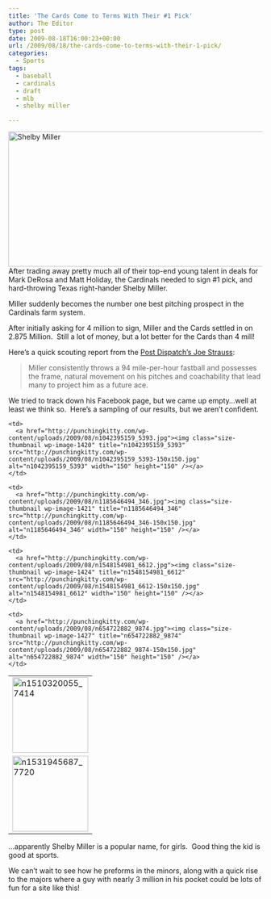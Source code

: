 ```yaml
---
title: 'The Cards Come to Terms With Their #1 Pick'
author: The Editor
type: post
date: 2009-08-18T16:00:23+00:00
url: /2009/08/18/the-cards-come-to-terms-with-their-1-pick/
categories:
  - Sports
tags:
  - baseball
  - cardinals
  - draft
  - mlb
  - shelby miller

---
```

[<img class="aligncenter size-full wp-image-1433" title="Shelby Miller" src="http://punchingkitty.com/wp-content/uploads/2009/08/miller060309.jpg" alt="Shelby Miller" width="600" height="268" srcset="http://media.punchingkitty.com/wordpress/2009/08/miller060309.jpg 600w, http://media.punchingkitty.com/wordpress/2009/08/miller060309-300x134.jpg 300w" sizes="(max-width: 600px) 100vw, 600px" />][1]After trading away pretty much all of their top-end young talent in deals for Mark DeRosa and Matt Holiday, the Cardinals needed to sign #1 pick, and hard-throwing Texas right-hander Shelby Miller.

Miller suddenly becomes the number one best pitching prospect in the Cardinals farm system.

After initially asking for 4 million to sign, Miller and the Cards settled in on 2.875 Million.  Still a lot of money, but a lot better for the Cards than 4 mill!

Here&#8217;s a quick scouting report from the [Post Dispatch&#8217;s Joe Strauss][2]:

> Miller consistently throws a 94 mile-per-hour fastball and possesses the frame, natural movement on his pitches and coachability that lead many to project him as a future ace.

We tried to track down his Facebook page, but we came up empty&#8230;well at least we think so.  Here&#8217;s a sampling of our results, but we aren&#8217;t confident.

<table border="0">
  <tr>
    <td>
      <a href="http://punchingkitty.com/wp-content/uploads/2009/08/n1510320055_7414.jpg"><img class="size-thumbnail wp-image-1422" title="n1510320055_7414" src="http://punchingkitty.com/wp-content/uploads/2009/08/n1510320055_7414-150x150.jpg" alt="n1510320055_7414" width="150" height="150" /></a>
    </td>
    
    <td>
      <a href="http://punchingkitty.com/wp-content/uploads/2009/08/n1042395159_5393.jpg"><img class="size-thumbnail wp-image-1420" title="n1042395159_5393" src="http://punchingkitty.com/wp-content/uploads/2009/08/n1042395159_5393-150x150.jpg" alt="n1042395159_5393" width="150" height="150" /></a>
    </td>
    
    <td>
      <a href="http://punchingkitty.com/wp-content/uploads/2009/08/n1185646494_346.jpg"><img class="size-thumbnail wp-image-1421" title="n1185646494_346" src="http://punchingkitty.com/wp-content/uploads/2009/08/n1185646494_346-150x150.jpg" alt="n1185646494_346" width="150" height="150" /></a>
    </td>
  </tr>
  
  <tr>
    <td>
      <a href="http://punchingkitty.com/wp-content/uploads/2009/08/n1531945687_7720.jpg"><img class="size-thumbnail wp-image-1423" title="n1531945687_7720" src="http://punchingkitty.com/wp-content/uploads/2009/08/n1531945687_7720-150x150.jpg" alt="n1531945687_7720" width="150" height="150" /></a>
    </td>
    
    <td>
      <a href="http://punchingkitty.com/wp-content/uploads/2009/08/n1548154981_6612.jpg"><img class="size-thumbnail wp-image-1424" title="n1548154981_6612" src="http://punchingkitty.com/wp-content/uploads/2009/08/n1548154981_6612-150x150.jpg" alt="n1548154981_6612" width="150" height="150" /></a>
    </td>
    
    <td>
      <a href="http://punchingkitty.com/wp-content/uploads/2009/08/n654722882_9874.jpg"><img class="size-thumbnail wp-image-1427" title="n654722882_9874" src="http://punchingkitty.com/wp-content/uploads/2009/08/n654722882_9874-150x150.jpg" alt="n654722882_9874" width="150" height="150" /></a>
    </td>
  </tr>
</table>

&#8230;apparently Shelby Miller is a popular name, for girls.  Good thing the kid is good at sports.

We can&#8217;t wait to see how he preforms in the minors, along with a quick rise to the majors where a guy with nearly 3 million in his pocket could be lots of fun for a site like this!

 [1]: http://punchingkitty.com/wp-content/uploads/2009/08/miller060309.jpg
 [2]: http://www.stltoday.com/blogzone/commishs-hot-stove/commishs-hot-stove/cardinal-beat-updates/2009/08/done-cards-stay-south-of-3-million-for-miller/